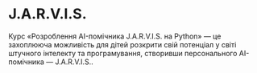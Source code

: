 # J.A.R.V.I.S.
Курс «Розроблення AI-помічника J.A.R.V.I.S. на Python» — це захоплююча можливість для дітей розкрити свій потенціал у світі штучного інтелекту та програмування, створивши персонального AI-помічника — J.A.R.V.I.S..
